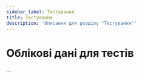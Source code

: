 ```yaml
---
sidebar_label: Тестування
title: Тестування
description: 'Описання для розділу "Тестування"'
---
```


# Облікові дані для тестів

...
